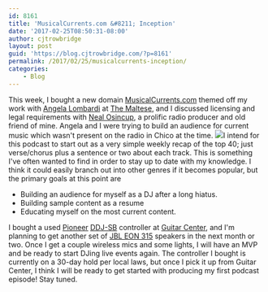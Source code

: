 ```yaml
---
id: 8161
title: 'MusicalCurrents.com &#8211; Inception'
date: '2017-02-25T08:50:31-08:00'
author: cjtrowbridge
layout: post
guid: 'https://blog.cjtrowbridge.com/?p=8161'
permalink: /2017/02/25/musicalcurrents-inception/
categories:
    - Blog
---
```


This week, I bought a new domain [MusicalCurrents.com](https://musicalcurrents.com/) themed off my work with [Angela Lombardi](https://www.facebook.com/leturd) at [The Maltese](https://www.facebook.com/themaltese), and I discussed licensing and legal requirements with [Neal Osincup](https://www.linkedin.com/in/nealwestmedia/), a prolific radio producer and old friend of mine. Angela and I were trying to build an audience for current music which wasn't present on the radio in Chico at the time. ![](https://blog.cjtrowbridge.com/wp-content/uploads/2017/02/musicalcurrents-1-1.gif)I intend for this podcast to start out as a very simple weekly recap of the top 40; just verse/chorus plus a sentence or two about each track. This is something I've often wanted to find in order to stay up to date with my knowledge. I think it could easily branch out into other genres if it becomes popular, but the primary goals at this point are

- Building an audience for myself as a DJ after a long hiatus.
- Building sample content as a resume
- Educating myself on the most current content.

I bought a used [Pioneer](https://www.pioneerdj.com/en/product/controller/ddj-sb/black/overview/) [DDJ-SB](https://serato.com/hardware/pioneer-ddj-sb) controller at [Guitar Center](http://www.guitarcenter.com/), and I'm planning to get another set of [JBL EON 315](http://www.jblpro.com/www/products/vintage/vintage-portable/eon300-series/eon315) speakers in the next month or two. Once I get a couple wireless mics and some lights, I will have an MVP and be ready to start DJing live events again. The controller I bought is currently on a 30-day hold per local laws, but once I pick it up from Guitar Center, I think I will be ready to get started with producing my first podcast episode! Stay tuned.